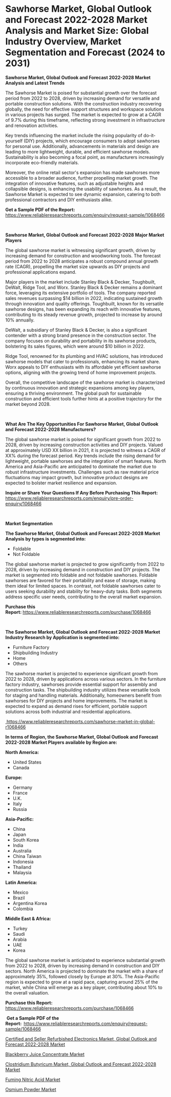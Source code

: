 <p><h1>Sawhorse Market, Global Outlook and Forecast 2022-2028 Market Analysis and Market Size: Global Industry Overview, Market Segmentation and Forecast (2024 to 2031)</h1></p><p><strong>Sawhorse Market, Global Outlook and Forecast 2022-2028 Market Analysis and Latest Trends</strong></p>
<p><p>The Sawhorse Market is poised for substantial growth over the forecast period from 2022 to 2028, driven by increasing demand for versatile and portable construction solutions. With the construction industry recovering globally, the need for effective support structures and workspace solutions in various projects has surged. The market is expected to grow at a CAGR of 9.7% during this timeframe, reflecting strong investment in infrastructure and renovation activities.</p><p>Key trends influencing the market include the rising popularity of do-it-yourself (DIY) projects, which encourage consumers to adopt sawhorses for personal use. Additionally, advancements in materials and design are leading to more lightweight, durable, and efficient sawhorse models. Sustainability is also becoming a focal point, as manufacturers increasingly incorporate eco-friendly materials.</p><p>Moreover, the online retail sector's expansion has made sawhorses more accessible to a broader audience, further propelling market growth. The integration of innovative features, such as adjustable heights and collapsible designs, is enhancing the usability of sawhorses. As a result, the Sawhorse Market is expected to see dynamic expansion, catering to both professional contractors and DIY enthusiasts alike.</p></p>
<p><strong>Get a Sample PDF of the Report:&nbsp;</strong> <a href="https://www.reliableresearchreports.com/enquiry/request-sample/1068466">https://www.reliableresearchreports.com/enquiry/request-sample/1068466</a></p>
<p>&nbsp;</p>
<p><strong>Sawhorse Market, Global Outlook and Forecast 2022-2028 Major Market Players</strong></p>
<p><p>The global sawhorse market is witnessing significant growth, driven by increasing demand for construction and woodworking tools. The forecast period from 2022 to 2028 anticipates a robust compound annual growth rate (CAGR), propelling the market size upwards as DIY projects and professional applications expand.</p><p>Major players in the market include Stanley Black & Decker, Toughbuilt, DeWalt, Ridge Tool, and Worx. Stanley Black & Decker remains a dominant force, leveraging its extensive portfolio of tools. The company reported sales revenues surpassing $14 billion in 2022, indicating sustained growth through innovation and quality offerings. Toughbuilt, known for its versatile sawhorse designs, has been expanding its reach with innovative features, contributing to its steady revenue growth, projected to increase by around 10% annually.</p><p>DeWalt, a subsidiary of Stanley Black & Decker, is also a significant contender with a strong brand presence in the construction sector. The company focuses on durability and portability in its sawhorse products, bolstering its sales figures, which were around $10 billion in 2022.</p><p>Ridge Tool, renowned for its plumbing and HVAC solutions, has introduced sawhorse models that cater to professionals, enhancing its market share. Worx appeals to DIY enthusiasts with its affordable yet efficient sawhorse options, aligning with the growing trend of home improvement projects.</p><p>Overall, the competitive landscape of the sawhorse market is characterized by continuous innovation and strategic expansions among key players, ensuring a thriving environment. The global push for sustainable construction and efficient tools further hints at a positive trajectory for the market beyond 2028.</p></p>
<p>&nbsp;</p>
<p><strong>What Are The Key Opportunities For Sawhorse Market, Global Outlook and Forecast 2022-2028 Manufacturers?</strong></p>
<p><p>The global sawhorse market is poised for significant growth from 2022 to 2028, driven by increasing construction activities and DIY projects. Valued at approximately USD XX billion in 2021, it is projected to witness a CAGR of XX% during the forecast period. Key trends include the rising demand for lightweight, portable sawhorses and the integration of smart features. North America and Asia-Pacific are anticipated to dominate the market due to robust infrastructure investments. Challenges such as raw material price fluctuations may impact growth, but innovative product designs are expected to bolster market resilience and expansion.</p></p>
<p><strong>Inquire or Share Your Questions If Any Before Purchasing This Report:</strong> <a href="https://www.reliableresearchreports.com/enquiry/pre-order-enquiry/1068466">https://www.reliableresearchreports.com/enquiry/pre-order-enquiry/1068466</a></p>
<p>&nbsp;</p>
<p><strong>Market Segmentation</strong></p>
<p><strong>The Sawhorse Market, Global Outlook and Forecast 2022-2028 Market Analysis by types is segmented into:</strong></p>
<p><ul><li>Foldable</li><li>Not Foldable</li></ul></p>
<p><p>The global sawhorse market is projected to grow significantly from 2022 to 2028, driven by increasing demand in construction and DIY projects. The market is segmented into foldable and not foldable sawhorses. Foldable sawhorses are favored for their portability and ease of storage, making them ideal for limited spaces. In contrast, not foldable sawhorses cater to users seeking durability and stability for heavy-duty tasks. Both segments address specific user needs, contributing to the overall market expansion.</p></p>
<p><strong>Purchase this Report:&nbsp;</strong><a href="https://www.reliableresearchreports.com/purchase/1068466">https://www.reliableresearchreports.com/purchase/1068466</a></p>
<p>&nbsp;</p>
<p><strong>The Sawhorse Market, Global Outlook and Forecast 2022-2028 Market Industry Research by Application is segmented into:</strong></p>
<p><ul><li>Furniture Factory</li><li>Shipbuilding Industry</li><li>Home</li><li>Others</li></ul></p>
<p><p>The sawhorse market is projected to experience significant growth from 2022 to 2028, driven by applications across various sectors. In the furniture factory industry, sawhorses provide essential support for assembly and construction tasks. The shipbuilding industry utilizes these versatile tools for staging and handling materials. Additionally, homeowners benefit from sawhorses for DIY projects and home improvements. The market is expected to expand as demand rises for efficient, portable support solutions across both industrial and residential applications.</p></p>
<p><a href="https://www.reliableresearchreports.com/sawhorse-market-in-global-r1068466">&nbsp;https://www.reliableresearchreports.com/sawhorse-market-in-global-r1068466</a></p>
<p><strong>In terms of Region, the Sawhorse Market, Global Outlook and Forecast 2022-2028 Market Players available by Region are:</strong></p>
<p>
    <p> <strong> North America: </strong>
        <ul>
            <li>United States</li>
            <li>Canada</li>
        </ul>
        </p> 
    <p> <strong> Europe: </strong>
        <ul>
            <li>Germany</li>
            <li>France</li>
            <li>U.K.</li>
            <li>Italy</li>
            <li>Russia</li>
        </ul>
        </p> 
    <p> <strong> Asia-Pacific: </strong>
        <ul>
            <li>China</li>
            <li>Japan</li>
            <li>South Korea</li>
            <li>India</li>
            <li>Australia</li>
            <li>China Taiwan</li>
            <li>Indonesia</li>
            <li>Thailand</li>
            <li>Malaysia</li>
        </ul>
        </p> 
    <p> <strong> Latin America: </strong>
        <ul>
            <li>Mexico</li>
            <li>Brazil</li>
            <li>Argentina Korea</li>
            <li>Colombia</li>
        </ul>
        </p> 
    <p> <strong> Middle East & Africa: </strong>
        <ul>
            <li>Turkey</li>
            <li>Saudi</li>
            <li>Arabia</li>
            <li>UAE</li>
            <li>Korea</li>
        </ul>
    </p>
    </p>
<p><p>The global sawhorse market is anticipated to experience substantial growth from 2022 to 2028, driven by increasing demand in construction and DIY sectors. North America is projected to dominate the market with a share of approximately 35%, followed closely by Europe at 30%. The Asia-Pacific region is expected to grow at a rapid pace, capturing around 25% of the market, while China will emerge as a key player, contributing about 10% to the overall valuation.</p></p>
<p><strong>Purchase this Report: </strong><a href="https://www.reliableresearchreports.com/purchase/1068466">https://www.reliableresearchreports.com/purchase/1068466</a></p>
<p>&nbsp;<strong>Get a Sample PDF of the Report:&nbsp;&nbsp;</strong><a href="https://www.reliableresearchreports.com/enquiry/request-sample/1068466">https://www.reliableresearchreports.com/enquiry/request-sample/1068466</a></p>
<p><strong></strong></p>
<p><p><a href="https://github.com/HeatherFernandez476/Market-Research-Report-List-1/blob/main/certified-and-seller-refurbished-electronics-market-global-outlook-and-forecast-2022-2028-market.md">Certified and Seller Refurbished Electronics Market, Global Outlook and Forecast 2022-2028 Market</a></p><p><a href="https://issuu.com/reportprime-2/docs/blackberry-juice-concentrate-market_7580686b2e0ecf">Blackberry Juice Concentrate Market</a></p><p><a href="https://github.com/Rekhakhatun65/Market-Research-Report-List-1/blob/main/clostridium-butyricum-market-global-outlook-and-forecast-2022-2028-market.md">Clostridium Butyricum Market, Global Outlook and Forecast 2022-2028 Market</a></p><p><a href="https://medium.com/@tracey.skinner9085/the-fuming-nitric-acid-market-has-witnessed-significant-growth-in-recent-years-and-this-trend-is-c4b557e77d82">Fuming Nitric Acid Market</a></p><p><a href="https://medium.com/@tracey.skinner9085/the-osmium-powder-market-report-analyzes-important-operational-and-performance-data-so-one-may-7ab7ce5b46cc">Osmium Powder Market</a></p></p>